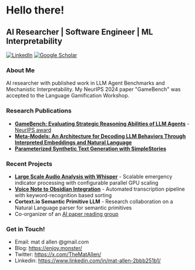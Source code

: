 # Hello there!

## AI Researcher | Software Engineer | ML Interpretability
[![LinkedIn](https://img.shields.io/badge/LinkedIn-Connect-blue?style=flat-square&logo=linkedin)](https://www.linkedin.com/in/mat-allen-2bbb251b1/)
[![Google Scholar](https://img.shields.io/badge/Google%20Scholar-Profile-blue?style=flat-square&logo=google-scholar)](https://scholar.google.com/citations?hl=en&user=k0UGdtsAAAAJ)

### About Me
AI researcher with published work in LLM Agent Benchmarks and Mechanistic Interpretability. My NeurIPS 2024 paper "GameBench" was accepted to the Language Gamification Workshop.

### Research Publications
- **[GameBench: Evaluating Strategic Reasoning Abilities of LLM Agents](https://arxiv.org/abs/2406.06613)** - [NeurIPS award](https://neurips.cc/virtual/2024/106557)
- **[Meta-Models: An Architecture for Decoding LLM Behaviors Through Interpreted Embeddings and Natural Language](https://arxiv.org/abs/2410.02472)**
- **[Parameterized Synthetic Text Generation with SimpleStories](https://arxiv.org/abs/2504.09184)**

### Recent Projects
- **[Large Scale Audio Analysis with Whisper](https://github.com/doomdagadiggiedahdah/copterSpotWhisper)** - Scalable emergency indicator processing with configurable parallel GPU scaling
- **[Voice Note to Obsidian Integration](https://github.com/doomdagadiggiedahdah/fleetingNotes)** - Automated transcription pipeline with keyword-recognition based sorting
- **Cortext.io Semantic Primitive LLM** - Research collaboration on a Natural Language parser for semantic primitives
- Co-organizer of an [AI paper reading group](https://noisebridgeai.xyz/)

### Get in Touch!
- Email: mat d allen @gmail.com
- Blog: https://enjoy.monster/
- Twitter: https://x.com/TheMatAllen/
- Linkedin: https://www.linkedin.com/in/mat-allen-2bbb251b1/
